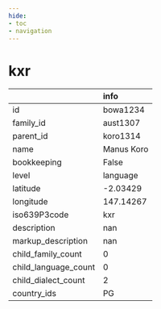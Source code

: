 ```yaml
---
hide:
- toc
- navigation
---
```

# kxr
|                      | info       |
|:---------------------|:-----------|
| id                   | bowa1234   |
| family_id            | aust1307   |
| parent_id            | koro1314   |
| name                 | Manus Koro |
| bookkeeping          | False      |
| level                | language   |
| latitude             | -2.03429   |
| longitude            | 147.14267  |
| iso639P3code         | kxr        |
| description          | nan        |
| markup_description   | nan        |
| child_family_count   | 0          |
| child_language_count | 0          |
| child_dialect_count  | 2          |
| country_ids          | PG         |